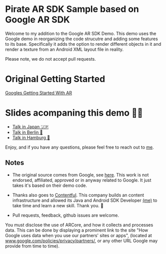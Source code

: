 Pirate AR SDK Sample based on Google AR SDK
===========================================

Welcome to my addition to the Google AR SDK Demo. This demo uses the Google demo in reorganizing the code strucutre and adding some features to its base. Specifically it adds the option to render different objects in it and render a texture from an Android XML layout file in reality.

Please note, we do not accept pull requests.

Original Getting Started
========================

[Googles Getting Started With AR](https://developers.google.com/ar/develop/java/getting-started)


Slides acompaning this demo 🏴‍☠️
=============================

* [Talk in Japan   🇯🇵](https://bit.ly/pirate-ar-japan)
* [Talk in Berlin  🐻](https://bit.ly/pirate-ar-berlin)
* [Talk in Hamburg 🍔](https://bit.ly/pirate-ar-slides)

Enjoy, and if you have any questions, please feel free to reach out to [me](https://twitter.com/mariobodemann).

Notes
-----

* The original source comes from Google, see [here](https://github.com/google-ar/arcore-android-sdk). This work is not endorsed, affiliated, approved or in anyway related to Google. It just takes it's based on their demo code.

* Thanks also goes to [Contentful](www.contentful.com). This company builds an content infrastructure and allowed its Java and Android SDK Developer [(me)](https://twitter.com/mariobodemann) to take time and learn a new skill. Thank you. 💖

* Pull requests, feedback, github issues are welcome.

You must disclose the use of ARCore, and how it collects and processes data.
This can be done by displaying a prominent link to the site
"How Google uses data when you use our partners' sites or apps",
(located at www.google.com/policies/privacy/partners/, or any other URL Google
may provide from time to time).
